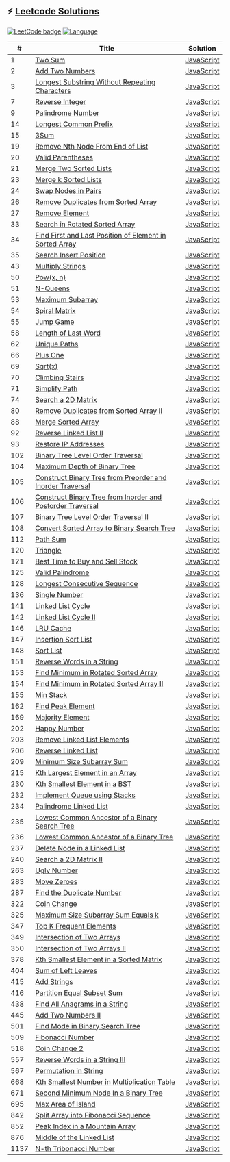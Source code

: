 ## ⚡️ <a href="http://blog.colafornia.me/leetcode-solutions/">Leetcode Solutions</a>
[![LeetCode badge](https://leetcode-badge.chyroc.cn/?name=chyroc&leetcode_badge_style=Solved/Total-95/1138-green.svg)](https://leetcode-cn.com/u/colafornia)
[![Language](https://img.shields.io/badge/JavaScript-ES6-blue.svg)](https://www.javascript.com/)

| # | Title | Solution |
| ------| ------ | ------ |
| 1 | [Two Sum](https://leetcode-cn.com/problems/two-sum/) | [JavaScript](https://blog.colafornia.me/leetcode-solutions/source/001.TwoSum.html) |
| 2 | [Add Two Numbers](https://leetcode.com/problems/add-two-numbers/) | [JavaScript](https://blog.colafornia.me/leetcode-solutions/source/002.AddTwoNumbers.html) |
| 3 | [Longest Substring Without Repeating Characters](https://leetcode-cn.com/problems/longest-substring-without-repeating-characters/) | [JavaScript](https://blog.colafornia.me/leetcode-solutions/source/003.LongestSubstringWithoutRepeatingCharacters.html) |
| 7 | [Reverse Integer](https://leetcode-cn.com/problems/reverse-integer/) | [JavaScript](https://blog.colafornia.me/leetcode-solutions/source/007.ReverseInteger.html) |
| 9 | [Palindrome Number](https://leetcode-cn.com/problems/palindrome-number/) | [JavaScript](https://blog.colafornia.me/leetcode-solutions/source/009.PalindromeNumber.html) |
| 14 | [Longest Common Prefix](https://leetcode-cn.com/problems/longest-common-prefix/) | [JavaScript](https://blog.colafornia.me/leetcode-solutions/source/014.LongestCommonPrefix.html) |
| 15 | [3Sum](https://leetcode-cn.com/problems/3sum/) | [JavaScript](https://blog.colafornia.me/leetcode-solutions/source/015.3Sum.html) |
| 19 | [Remove Nth Node From End of List](https://leetcode.com/problems/remove-nth-node-from-end-of-list/) | [JavaScript](https://blog.colafornia.me/leetcode-solutions/source/019.RemoveNthNodeFromEndofList.html) |
| 20 | [Valid Parentheses](https://leetcode-cn.com/problems/valid-parentheses/) | [JavaScript](https://blog.colafornia.me/leetcode-solutions/source/020.ValidParentheses.html) |
| 21 | [Merge Two Sorted Lists](https://leetcode.com/problems/merge-two-sorted-lists/) | [JavaScript](https://blog.colafornia.me/leetcode-solutions/source/021.MergeTwoSortedLists.html) |
| 23 | [Merge k Sorted Lists](https://leetcode.com/problems/merge-k-sorted-lists/) | [JavaScript](https://blog.colafornia.me/leetcode-solutions/source/023.MergekSortedLists.html) |
| 24 | [Swap Nodes in Pairs](https://leetcode-cn.com/problems/swap-nodes-in-pairs/) | [JavaScript](https://blog.colafornia.me/leetcode-solutions/source/024.SwapNodesinPairs.html) |
| 26 | [Remove Duplicates from Sorted Array](https://leetcode.com/problems/remove-duplicates-from-sorted-array/) | [JavaScript](https://blog.colafornia.me/leetcode-solutions/source/026.RemoveDuplicatesfromSortedArray.html) |
| 27 | [Remove Element](https://leetcode.com/problems/remove-element/) | [JavaScript](https://blog.colafornia.me/leetcode-solutions/source/027.RemoveElement.html) |
| 33 | [Search in Rotated Sorted Array](https://leetcode.com/problems/search-in-rotated-sorted-array/) | [JavaScript](https://blog.colafornia.me/leetcode-solutions/source/033.SearchinRotatedSortedArray.html) |
| 34 | [Find First and Last Position of Element in Sorted Array](https://leetcode.com/problems/find-first-and-last-position-of-element-in-sorted-array/) | [JavaScript](https://blog.colafornia.me/leetcode-solutions/source/034.FindFirstandLastPositionofElementinSortedArray.html) |
| 35 | [Search Insert Position](https://leetcode.com/problems/search-insert-position/) | [JavaScript](https://blog.colafornia.me/leetcode-solutions/source/035.SearchInsertPosition.html) |
| 43 | [Multiply Strings](https://leetcode.com/problems/multiply-strings/) | [JavaScript](https://blog.colafornia.me/leetcode-solutions/source/043.MultiplyStrings.html) |
| 50 | [Pow(x, n)](https://leetcode.com/problems/powx-n/) | [JavaScript](https://blog.colafornia.me/leetcode-solutions/source/051.N-Queens.html) |
| 51 | [N-Queens](https://leetcode.com/problems/n-queens/) | [JavaScript](https://blog.colafornia.me/leetcode-solutions/source/050.Pow(x,n).html) |
| 53 | [Maximum Subarray](https://leetcode.com/problems/maximum-subarray/) | [JavaScript](https://blog.colafornia.me/leetcode-solutions/source/053.MaximumSubarray.html) |
| 54 | [Spiral Matrix](https://leetcode-cn.com/problems/spiral-matrix/) | [JavaScript](https://blog.colafornia.me/leetcode-solutions/source/054.SpiralMatrix.html) |
| 55 | [Jump Game](https://leetcode.com/problems/jump-game/) | [JavaScript](https://blog.colafornia.me/leetcode-solutions/source/055.JumpGame.html) |
| 58 | [Length of Last Word](https://leetcode-cn.com/problems/length-of-last-word/) | [JavaScript](https://blog.colafornia.me/leetcode-solutions/source/058.LengthofLastWord.html) |
| 62 | [Unique Paths](https://leetcode.com/problems/unique-paths/) | [JavaScript](https://blog.colafornia.me/leetcode-solutions/source/062.UniquePaths.html) |
| 66 | [Plus One](https://leetcode-cn.com/problems/plus-one/) | [JavaScript](https://blog.colafornia.me/leetcode-solutions/source/066.PlusOne.html) |
| 69 | [Sqrt(x)](https://leetcode-cn.com/problems/sqrtx/) | [JavaScript](https://blog.colafornia.me/leetcode-solutions/source/069.Sqrtx.html) |
| 70 | [Climbing Stairs](https://leetcode-cn.com/problems/climbing-stairs/) | [JavaScript](https://blog.colafornia.me/leetcode-solutions/source/070.ClimbingStairs.html) |
| 71 | [Simplify Path](https://leetcode-cn.com/problems/simplify-path/) | [JavaScript](https://blog.colafornia.me/leetcode-solutions/source/071.SimplifyPath.html) |
| 74 | [Search a 2D Matrix](https://leetcode.com/problems/search-a-2d-matrix/) | [JavaScript](https://blog.colafornia.me/leetcode-solutions/source/074.Searcha2DMatrix.html) |
| 80 | [Remove Duplicates from Sorted Array II](https://leetcode.com/problems/remove-duplicates-from-sorted-array-ii/) | [JavaScript](https://blog.colafornia.me/leetcode-solutions/source/080.RemoveDuplicatesfromSortedArrayII.html) |
| 88 | [Merge Sorted Array](https://leetcode.com/problems/merge-sorted-array/) | [JavaScript](https://blog.colafornia.me/leetcode-solutions/source/088.MergeSortedArray.html) |
| 92 | [Reverse Linked List II](https://leetcode.com/problems/reverse-linked-list-ii/) | [JavaScript](https://blog.colafornia.me/leetcode-solutions/source/092.ReverseLinkedListII.html) |
| 93 | [Restore IP Addresses](https://leetcode-cn.com/problems/restore-ip-addresses/) | [JavaScript](https://blog.colafornia.me/leetcode-solutions/source/093.RestoreIPAddresses.html) |
| 102 | [Binary Tree Level Order Traversal](https://leetcode-cn.com/problems/binary-tree-level-order-traversal/) | [JavaScript](https://blog.colafornia.me/leetcode-solutions/source/102.BinaryTreeLevelOrderTraversal.html) |
| 104 | [Maximum Depth of Binary Tree](https://leetcode-cn.com/problems/maximum-depth-of-binary-tree/) | [JavaScript](https://blog.colafornia.me/leetcode-solutions/source/104.MaximumDepthofBinaryTree.html) |
| 105 | [Construct Binary Tree from Preorder and Inorder Traversal](https://leetcode.com/problems/construct-binary-tree-from-preorder-and-inorder-traversal/) | [JavaScript](https://blog.colafornia.me/leetcode-solutions/source/105.ConstructBinaryTreefromPreorderandInorderTraversal.html) |
| 106 | [Construct Binary Tree from Inorder and Postorder Traversal](https://leetcode.com/problems/construct-binary-tree-from-inorder-and-postorder-traversal/) | [JavaScript](https://blog.colafornia.me/leetcode-solutions/source/106.ConstructBinaryTreefromInorderandPostorderTraversal.html) |
| 107 | [Binary Tree Level Order Traversal II](https://leetcode-cn.com/problems/binary-tree-level-order-traversal-ii/) | [JavaScript](https://blog.colafornia.me/leetcode-solutions/source/107.BinaryTreeLevelOrderTraversalII.html) |
| 108 | [Convert Sorted Array to Binary Search Tree](https://leetcode-cn.com/problems/convert-sorted-array-to-binary-search-tree/) | [JavaScript](https://blog.colafornia.me/leetcode-solutions/source/108.ConvertSortedArraytoBinarySearchTree.html) |
| 112 | [Path Sum](https://leetcode-cn.com/problems/path-sum/) | [JavaScript](https://blog.colafornia.me/leetcode-solutions/source/112.PathSum.html) |
| 120 | [Triangle](https://leetcode-cn.com/problems/triangle/) | [JavaScript](https://blog.colafornia.me/leetcode-solutions/source/120.Triangle.html) |
| 121 | [Best Time to Buy and Sell Stock](https://leetcode-cn.com/problems/best-time-to-buy-and-sell-stock/) | [JavaScript](https://blog.colafornia.me/leetcode-solutions/source/121.BestTimetoBuyandSellStock.html) |
| 125 | [Valid Palindrome](https://leetcode-cn.com/problems/valid-palindrome/) | [JavaScript](https://blog.colafornia.me/leetcode-solutions/source/125.ValidPalindrome.html) |
| 128 | [Longest Consecutive Sequence](https://leetcode-cn.com/problems/longest-consecutive-sequence/) | [JavaScript](https://blog.colafornia.me/leetcode-solutions/source/128.LongestConsecutiveSequence.html) |
| 136 | [Single Number](https://leetcode-cn.com/problems/single-number) | [JavaScript](https://blog.colafornia.me/leetcode-solutions/source/136.SingleNumber.html) |
| 141 | [Linked List Cycle](https://leetcode.com/problems/linked-list-cycle/) | [JavaScript](https://blog.colafornia.me/leetcode-solutions/source/141.LinkedListCycle.html) |
| 142 | [Linked List Cycle II](https://leetcode.com/problems/linked-list-cycle-ii/) | [JavaScript](https://blog.colafornia.me/leetcode-solutions/source/142.LinkedListCycleII.html) |
| 146 | [LRU Cache](https://leetcode-cn.com/problems/lru-cache/) | [JavaScript](https://blog.colafornia.me/leetcode-solutions/source/146.LRUCache.html) |
| 147 | [Insertion Sort List](https://leetcode.com/problems/insertion-sort-list/) | [JavaScript](https://blog.colafornia.me/leetcode-solutions/source/147.InsertionSortList.html) |
| 148 | [Sort List](https://leetcode.com/problems/sort-list/) | [JavaScript](https://blog.colafornia.me/leetcode-solutions/source/148.SortList.html) |
| 151 | [Reverse Words in a String](https://leetcode-cn.com/problems/reverse-words-in-a-string/) | [JavaScript](https://blog.colafornia.me/leetcode-solutions/source/151.ReverseWordsInAString.html) |
| 153 | [Find Minimum in Rotated Sorted Array](https://leetcode-cn.com/problems/find-minimum-in-rotated-sorted-array/) | [JavaScript](https://blog.colafornia.me/leetcode-solutions/source/153.FindMinimuminRotatedSortedArray.html) |
| 154 | [Find Minimum in Rotated Sorted Array II](https://leetcode.com/problems/find-minimum-in-rotated-sorted-array-ii/) | [JavaScript](https://blog.colafornia.me/leetcode-solutions/source/154.FindMinimuminRotatedSortedArrayII.html) |
| 155 | [Min Stack](https://leetcode-cn.com/problems/min-stack/) | [JavaScript](https://blog.colafornia.me/leetcode-solutions/source/155.MinStack.html) |
| 162 | [Find Peak Element](https://leetcode.com/problems/find-peak-element/) | [JavaScript](https://blog.colafornia.me/leetcode-solutions/source/162.FindPeakElement.html) |
| 169 | [Majority Element](https://leetcode-cn.com/problems/majority-element/) | [JavaScript](https://blog.colafornia.me/leetcode-solutions/source/169.MajorityElement.html) |
| 202 | [Happy Number](https://leetcode.com/problems/happy-number/) | [JavaScript](https://blog.colafornia.me/leetcode-solutions/source/202.HappyNumber.html) |
| 203 | [Remove Linked List Elements](https://leetcode.com/problems/remove-linked-list-elements/) | [JavaScript](https://blog.colafornia.me/leetcode-solutions/source/203.RemoveLinkedListElements.html) |
| 206 | [Reverse Linked List](https://leetcode.com/problems/reverse-linked-list/) | [JavaScript](https://blog.colafornia.me/leetcode-solutions/source/206.ReverseLinkedList.html) |
| 209 | [Minimum Size Subarray Sum](https://leetcode.com/problems/minimum-size-subarray-sum/) | [JavaScript](https://blog.colafornia.me/leetcode-solutions/source/209.MinimumSizeSubarraySum.html) |
| 215 | [Kth Largest Element in an Array](https://leetcode-cn.com/problems/kth-largest-element-in-an-array/) | [JavaScript](https://blog.colafornia.me/leetcode-solutions/source/215.KthLargestElementinanArray.html) |
| 230 | [Kth Smallest Element in a BST](https://leetcode-cn.com/problems/kth-smallest-element-in-a-bst/) | [JavaScript](https://blog.colafornia.me/leetcode-solutions/source/230.KthSmallestElementinaBST.html) |
| 232 | [Implement Queue using Stacks](https://leetcode-cn.com/problems/implement-queue-using-stacks/) | [JavaScript](https://blog.colafornia.me/leetcode-solutions/source/232.ImplementQueueusingStacks.html) |
| 234 | [Palindrome Linked List](https://leetcode-cn.com/problems/palindrome-linked-list) | [JavaScript](https://blog.colafornia.me/leetcode-solutions/source/234.PalindromeLinkedList.html) |
| 235 | [Lowest Common Ancestor of a Binary Search Tree](https://leetcode-cn.com/problems/lowest-common-ancestor-of-a-binary-search-tree/) | [JavaScript](https://blog.colafornia.me/leetcode-solutions/source/235.LowestCommonAncestorofaBinarySearchTree.html) |
| 236 | [Lowest Common Ancestor of a Binary Tree](https://leetcode-cn.com/problems/lowest-common-ancestor-of-a-binary-tree/) | [JavaScript](https://blog.colafornia.me/leetcode-solutions/source/236.LowestCommonAncestorofaBinaryTree.html) |
| 237 | [Delete Node in a Linked List](https://leetcode-cn.com/problems/delete-node-in-a-linked-list) | [JavaScript](https://blog.colafornia.me/leetcode-solutions/source/237.DeleteNodeinaLinkedList.html) |
| 240 | [Search a 2D Matrix II](https://leetcode.com/problems/search-a-2d-matrix-ii/) | [JavaScript](https://blog.colafornia.me/leetcode-solutions/source/240.Searcha2DMatrixII.html) |
| 263 | [Ugly Number](https://leetcode-cn.com/problems/ugly-number/) | [JavaScript](https://blog.colafornia.me/leetcode-solutions/source/263.UglyNumber.html) |
| 283 | [Move Zeroes](https://leetcode.com/problems/move-zeroes/) | [JavaScript](https://blog.colafornia.me/leetcode-solutions/source/283.MoveZeroes.html) |
| 287 | [Find the Duplicate Number](https://leetcode.com/problems/find-the-duplicate-number/) | [JavaScript](https://blog.colafornia.me/leetcode-solutions/source/287.FindtheDuplicateNumber.html) |
| 322 | [Coin Change](https://leetcode-cn.com/problems/coin-change/) | [JavaScript](https://blog.colafornia.me/leetcode-solutions/source/322.CoinChange.html) |
| 325 | [Maximum Size Subarray Sum Equals k](https://leetcode.com/problems/maximum-size-subarray-sum-equals-k/) | [JavaScript](https://blog.colafornia.me/leetcode-solutions/source/325.MaximumSizeSubarraySumEqualsk.html) |
| 347 | [Top K Frequent Elements](https://leetcode.com/problems/top-k-frequent-elements/) | [JavaScript](https://blog.colafornia.me/leetcode-solutions/source/347.TopKFrequentElements.html) |
| 349 | [Intersection of Two Arrays](https://leetcode-cn.com/problems/intersection-of-two-arrays/) | [JavaScript](https://blog.colafornia.me/leetcode-solutions/source/349.IntersectionofTwoArrays.html) |
| 350 | [Intersection of Two Arrays II](https://leetcode-cn.com/problems/intersection-of-two-arrays-ii/) | [JavaScript](https://blog.colafornia.me/leetcode-solutions/source/350.IntersectionofTwoArraysII.html) |
| 378 | [Kth Smallest Element in a Sorted Matrix](https://leetcode.com/problems/kth-smallest-element-in-a-sorted-matrix/) | [JavaScript](https://blog.colafornia.me/leetcode-solutions/source/378.KthSmallestElementinaSortedMatrix.html) |
| 404 | [Sum of Left Leaves](https://leetcode-cn.com/problems/sum-of-left-leaves/) | [JavaScript](https://blog.colafornia.me/leetcode-solutions/source/404.SumofLeftLeaves.html) |
| 415 | [Add Strings](https://leetcode-cn.com/problems/add-strings/) | [JavaScript](https://blog.colafornia.me/leetcode-solutions/source/415.AddStrings.html) |
| 416 | [Partition Equal Subset Sum](https://leetcode.com/problems/partition-equal-subset-sum/) | [JavaScript](https://blog.colafornia.me/leetcode-solutions/source/416.PartitionEqualSubsetSum.html) |
| 438 | [Find All Anagrams in a String](https://leetcode.com/problems/find-all-anagrams-in-a-string/) | [JavaScript](https://blog.colafornia.me/leetcode-solutions/source/438.FindAllAnagramsinaString.html) |
| 445 | [Add Two Numbers II](https://leetcode.com/problems/add-two-numbers-ii/) | [JavaScript](https://blog.colafornia.me/leetcode-solutions/source/445.AddTwoNumbersII.html) |
| 501 | [Find Mode in Binary Search Tree](https://leetcode-cn.com/problems/sum-of-left-leaves/) | [JavaScript](https://blog.colafornia.me/leetcode-solutions/source/501.FindModeinBinarySearchTree.html) |
| 509 | [Fibonacci Number](https://leetcode.com/problems/fibonacci-number/) | [JavaScript](https://blog.colafornia.me/leetcode-solutions/source/509.FibonacciNumber.html) |
| 518 | [Coin Change 2](https://leetcode.com/problems/coin-change-2/) | [JavaScript](https://blog.colafornia.me/leetcode-solutions/source/518.CoinChange2.html) |
| 557 | [Reverse Words in a String III](https://leetcode-cn.com/problems/reverse-words-in-a-string-iii/) | [JavaScript](https://blog.colafornia.me/leetcode-solutions/source/557.ReverseWordsinaStringIII.html) |
| 567 | [Permutation in String](https://leetcode-cn.com/problems/permutation-in-string/) | [JavaScript](https://blog.colafornia.me/leetcode-solutions/source/567.PermutationinString.html) |
| 668 | [Kth Smallest Number in Multiplication Table](https://leetcode.com/problems/kth-smallest-number-in-multiplication-table/) | [JavaScript](https://blog.colafornia.me/leetcode-solutions/source/668.KthSmallestNumberinMultiplicationTable.html) |
| 671 | [Second Minimum Node In a Binary Tree](https://leetcode-cn.com/problems/second-minimum-node-in-a-binary-tree/) | [JavaScript](https://blog.colafornia.me/leetcode-solutions/source/671.SecondMinimumNodeInaBinaryTree.html) |
| 695 | [Max Area of Island](https://leetcode-cn.com/problems/max-area-of-island/) | [JavaScript](https://blog.colafornia.me/leetcode-solutions/source/695.MaxAreaofIsland.html) |
| 842 | [Split Array into Fibonacci Sequence](https://leetcode.com/problems/split-array-into-fibonacci-sequence/) | [JavaScript](https://blog.colafornia.me/leetcode-solutions/source/842.SplitArrayintoFibonacciSequence.html) |
| 852 | [Peak Index in a Mountain Array](https://leetcode.com/problems/peak-index-in-a-mountain-array/) | [JavaScript](https://blog.colafornia.me/leetcode-solutions/source/852.PeakIndexinaMountainArray.html) |
| 876 | [Middle of the Linked List](https://leetcode.com/problems/middle-of-the-linked-list/) | [JavaScript](https://blog.colafornia.me/leetcode-solutions/source/876.MiddleoftheLinkedList.html) |
| 1137 | [N-th Tribonacci Number](https://leetcode.com/problems/n-th-tribonacci-number/) | [JavaScript](https://blog.colafornia.me/leetcode-solutions/source/1137.N-thTribonacciNumber.html) |
